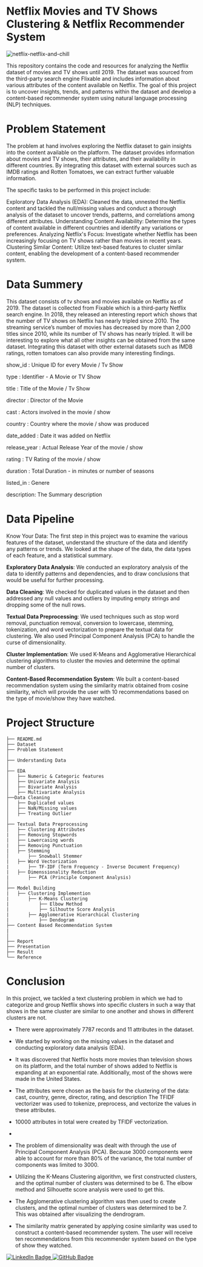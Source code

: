 # Netflix Movies and TV Shows Clustering & Netflix Recommender System
![netflix-netflix-and-chill](https://github.com/shivam887423/Netflix-movie-and-TV-show-Clustering/assets/119883273/f3c1c3cd-a2d5-446a-8733-a0884dab3a20)

This repository contains the code and resources for analyzing the Netflix dataset of movies and TV shows until 2019. The dataset was sourced from the third-party search engine Flixable and includes information about various attributes of the content available on Netflix. The goal of this project is to uncover insights, trends, and patterns within the dataset and develop a content-based recommender system using natural language processing (NLP) techniques.

# Problem Statement
The problem at hand involves exploring the Netflix dataset to gain insights into the content available on the platform. The dataset provides information about movies and TV shows, their attributes, and their availability in different countries. By integrating this dataset with external sources such as IMDB ratings and Rotten Tomatoes, we can extract further valuable information.

The specific tasks to be performed in this project include:

Exploratory Data Analysis (EDA): Cleaned the data, unnested the Netflix content and tackled the null/missing values and conduct a thorough analysis of the dataset to uncover trends, patterns, and correlations among different attributes.
Understanding Content Availability: Determine the types of content available in different countries and identify any variations or preferences.
Analyzing Netflix's Focus: Investigate whether Netflix has been increasingly focusing on TV shows rather than movies in recent years.
Clustering Similar Content: Utilize text-based features to cluster similar content, enabling the development of a content-based recommender system.

# Data Summery

This dataset consists of tv shows and movies available on Netflix as of 2019. The dataset is collected from Fixable which is a third-party Netflix search engine. In 2018, they released an interesting report which shows that the number of TV shows on Netflix has nearly tripled since 2010. The streaming service’s number of movies has decreased by more than 2,000 titles since 2010, while its number of TV shows has nearly tripled. It will be interesting to explore what all other insights can be obtained from the same dataset. Integrating this dataset with other external datasets such as IMDB ratings, rotten tomatoes can also provide many interesting findings.

show_id : Unique ID for every Movie / Tv Show

type : Identifier - A Movie or TV Show

title : Title of the Movie / Tv Show

director : Director of the Movie

cast : Actors involved in the movie / show

country : Country where the movie / show was produced

date_added : Date it was added on Netflix

release_year : Actual Release Year of the movie / show

rating : TV Rating of the movie / show

duration : Total Duration - in minutes or number of seasons

listed_in : Genere

description: The Summary description

# Data Pipeline

Know Your Data: The first step in this project was to examine the various features of the dataset, understand the structure of the data and identify any patterns or trends. We looked at the shape of the data, the data types of each feature, and a statistical summary.

**Exploratory Data Analysis**: We conducted an exploratory analysis of the data to identify patterns and dependencies, and to draw conclusions that would be useful for further processing.

**Data Cleaning**: We checked for duplicated values in the dataset and then addressed any null values and outliers by imputing empty strings and dropping some of the null rows.

**Textual Data Preprocessing**: We used techniques such as stop word removal, punctuation removal, conversion to lowercase, stemming, tokenization, and word vectorization to prepare the textual data for clustering. We also used Principal Component Analysis (PCA) to handle the curse of dimensionality.

**Cluster Implementation**: We used K-Means and Agglomerative Hierarchical clustering algorithms to cluster the movies and determine the optimal number of clusters.

**Content-Based Recommendation System**: We built a content-based recommendation system using the similarity matrix obtained from cosine similarity, which will provide the user with 10 recommendations based on the type of movie/show they have watched.

# Project Structure

    ├── README.md
    ├── Dataset 
    ├── Problem Statement
    │
    ├── Understanding Data
    │
    ├── EDA
    │   ├── Numeric & Categoric features
    │   ├── Univariate Analysis
    │   ├── Bivariate Analysis
    │   ├── Multivariate Analysis
    ├──Data Cleaning
    │   ├── Duplicated values
    │   ├── NaN/Missing values
    │   ├── Treating Outlier 
    │
    ├── Textual Data Preprocessing
    │   ├── Clustering Attributes
    |   ├── Removing Stopwords
    |   ├── Lowercasing words
    |   ├── Removing Punctuation
    |   ├── Stemming
    │       ├── Snowball Stemmer
    |   ├── Word Vectorization
    |       ├── TF-IDF (Term Frequency - Inverse Document Frequency)
    |   ├── Dimenssionality Reduction
    |       ├── PCA (Principle Component Analysis)
    │
    ├── Model Building
    |   ├── Clustering Implemention
    |       ├── K-Means Clustering
    |           ├── Elbow Method
    |           ├── Silhoutte Score Analysis
    |       ├── Agglomerative Hierarchical Clustering
    |           ├── Dendogram
    ├── Content Based Recommendation System
    |
    │   
    ├── Report
    ├── Presentation
    ├── Result
    └── Reference

# Conclusion

In this project, we tackled a text clustering problem in which we had to categorize and group Netflix shows into specific clusters in such a way that shows in the same cluster are similar to one another and shows in different clusters are not.

- There were approximately 7787 records and 11 attributes in the dataset.
  
- We started by working on the missing values in the dataset and conducting exploratory data analysis (EDA).
  
- It was discovered that Netflix hosts more movies than television shows on its platform, and the total number of shows added to Netflix is expanding at an 
exponential rate. Additionally, most of the shows were made in the United States.

- The attributes were chosen as the basis for the clustering of the data: cast, country, genre, director, rating, and description The TFIDF vectorizer was 
used to tokenize, preprocess, and vectorize the values in these attributes.

- 10000 attributes in total were created by TFIDF vectorization.
- 
- The problem of dimensionality was dealt with through the use of Principal Component Analysis (PCA). Because 3000 components were able to account for more than 
80% of the variance, the total number of components was limited to 3000.
  
- Utilizing the K-Means Clustering algorithm, we first constructed clusters, and the optimal number of clusters was determined to be 6. The elbow method and 
Silhouette score analysis were used to get this.

- The Agglomerative clustering algorithm was then used to create clusters, and the optimal number of clusters was determined to be 7. This was obtained after 
visualizing the dendrogram.

- The similarity matrix generated by applying cosine similarity was used to construct a content-based recommender system. The user will receive ten 
recommendations from this recommender system based on the type of show they watched.

<a href="https://www.linkedin.com/in/shivam-pandey2//" rel="nofollow"><img src="https://camo.githubusercontent.com/a80d00f23720d0bc9f55481cfcd77ab79e141606829cf16ec43f8cacc7741e46/68747470733a2f2f696d672e736869656c64732e696f2f62616467652f4c696e6b6564496e2d3030373742353f7374796c653d666f722d7468652d6261646765266c6f676f3d6c696e6b6564696e266c6f676f436f6c6f723d7768697465" alt="LinkedIn Badge" data-canonical-src="https://img.shields.io/badge/LinkedIn-0077B5?style=for-the-badge&amp;logo=linkedin&amp;logoColor=white" style="max-width: 100%;">
</a>
<a href="https://github.com/shivam887423/"><img src="https://camo.githubusercontent.com/fbc3df79ffe1a99e482b154b29262ecbb10d6ee4ed22faa82683aa653d72c4e1/68747470733a2f2f696d672e736869656c64732e696f2f62616467652f4769744875622d3130303030303f7374796c653d666f722d7468652d6261646765266c6f676f3d676974687562266c6f676f436f6c6f723d7768697465" alt="GitHub Badge" data-canonical-src="https://img.shields.io/badge/GitHub-100000?style=for-the-badge&amp;logo=github&amp;logoColor=white" style="max-width: 100%;"></a>
